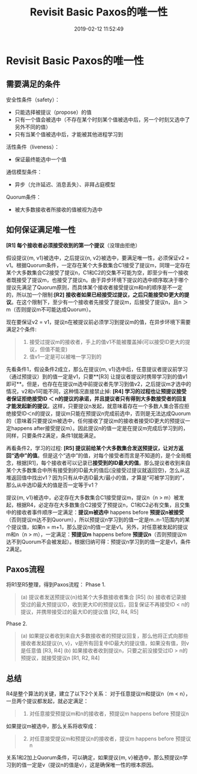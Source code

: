 ﻿---
title: Revisit Basic Paxos的唯一性
date: 2019-02-12 11:52:49
tags:
---
# Revisit Basic Paxos的唯一性

##  需要满足的条件
安全性条件（safety）：
- 只能选择被提议（propose）的值
- 只有一个值会被选中（不存在某个时刻某个值被选中后，另一个时刻又选中了另外不同的值）
- 只有当某个值被选中后，才能被其他进程学习到

活性条件（liveness）：
- 保证最终能选中一个值

通信模型条件：
- 异步（允许延迟、消息丢失）、非拜占庭模型

Quorum条件：
- 被大多数接收者所接收的值被视为选中

##  如何保证满足唯一性
**[R1] 每个接收者必须接受收到的第一个提议**（没理由拒绝）

假设提议{m, v1}被选中，之后提议{n, v2}被选中，要满足唯一性，必须保证v2 = v1。根据Quorum条件，一定存在某个大多数集合C1接受了提议m，同理一定存在某个大多数集合C2接受了提议n，C1和C2的交集不可能为空，即至少有一个接收者既接受了提议m，也接受了提议n。由于异步环境下提议的选中顺序取决于哪个提议先满足了Quorum原则，而具体某个接收者接受提议m和n的顺序是不一定的，所以加一个限制:**[R2] 接收者如果已经接受过提议，之后只能接受ID更大的提议**。在这个限制下，至少有一个接收者先接受了提议m，后接受了提议n，且n ＞ m（否则提议m不可能达成Quorum）。

现在要保证v2 = v1，提议n在被提议前必须学习到提议m的值，在异步环境下需要满足2个条件:
>1. 接受过提议m的接收者，手上的值v1不能被覆盖掉(可以接受ID更大的提议，但值不能变)
>2. 值v1一定是可以被唯一学习到的

先看条件1，假设条件2成立，那么在提议{m, v1}选中后，任意提议者提议前学习（通过预提议）到的值一定是v1，只要**[R3] 让提议者提议时携带学习到的值v1即可**。但是，也存在在提议m选中前提议者先学习到值v2，之后提议m才选中的情况，v2和v1可能不同，这种情况直接禁止掉: **[R4] 学习的过程也让预提议接受者保证拒绝接受ID ＜ n的提议的承诺，并且提议者只有得到大多数接受者的回复才能发起新的提议**。这样，只要提议n发起，就意味着存在一个多数人集合答应拒绝接受ID＜n的提议，提议m只能在预提议n完成前选中，否则是无法达成Quorum的（意味着只要提议m被选中，任何接收了提议m的接收者接受ID更大的预提议一定happens after接受提议m）。因此提议n的值一定是在提议m完成后学习到的，同样，只要条件2满足，条件1就能满足。

再看条件2，学习的过程: **[R5] 提议前给某个大多数集合发送预提议，让对方返回“选中”的值**。但是这个“选中”的值，对每个接受者而言是不知道的，是个全局概念，根据[R1]，每个接收者可以记录已**接受到的ID最大的值**。那么提议者收到来自某个大多数集合中所有接受到的ID最大的值后(没接受过提议就返回空)，怎么从这堆返回值中找出v1？因为只有从中选ID最大/最小的值，才算是“可被学习到的”，那么从中选ID最大的值是否一定等于v1？

提议{m, v1}被选中，必定存在大多数集合C1接受提议m，提议n（n > m）被发起，根据R4，必定存在大多数集合C2接受了预提议n，C1和C2必有交集，且交集中的接收者事件顺序一定满足：**提议m被选中** happens before **预提议n被接受**（否则提议m达不到Quorum），所以预提议n学习到的值一定是m..n-1范围内的某个提议值，如果n = m+1，那么提议n的值一定是v1。另外，对任意被发起的提议m和n（n > m），一定满足：**预提议m** happens before **预提议n**（否则预提议m达不到Quorum不会被发起）。根据归纳可得：预提议n学习到的值一定是v1，条件2满足。

##  Paxos流程
将R1至R5整理，得到Paxos流程：
Phase 1.
>(a) 提议者发送预提议{n}给某个大多数接收者集合 [R5]
>(b) 接收者记录接受过的最大预提议ID，收到更大ID的预提议后，回复保证不再接受ID < n的提议，并携带接受过的最大ID的提议值 [R2, R4, R5]

Phase 2.
>(a) 如果提议者收到来自大多数接收者的预提议回复，那么他将正式向那些接收者发起提议{n, v}，v是所有回复中ID最大的提议值，如果没有值，则v是任意值 [R3, R4]
>(b) 如果接收者收到提议n，只要之前没接受过ID > n的预提议，就接受提议n [R1, R2, R4]

##  总结
R4是整个算法的关键，建立了以下2个关系：
对于任意提议m和提议n（m < n），一旦两个提议都发起，就必定满足：
>1. 对任意接受预提议m和n的接收者，预提议m happens before 预提议n

如果提议m被选中，那么关系将收窄成：
>2. 对任意接受提议m和预提议n的接收者，提议m happens before 预提议n
 
 关系1和2加上Quorum条件，可以确定，如果提议{m, v}被选中，那么预提议n学习到的值一定是v（提议n的值是v），这是确保唯一性的根本原因。